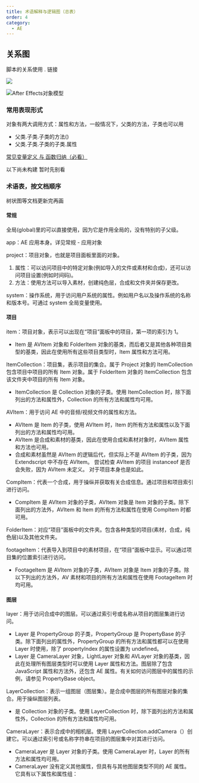 ```yaml
---
title: 术语解释与逻辑图（总表）
order: 4
category:
  - AE
---
```


## 关系图

脚本的关系使用 . 链接

![](https://mir.yuelili.com/wp-content/uploads/2021/07/116d221977259516b447d3d5c265bfb9.png)

![After Effects对象模型](https://mir.yuelili.com/wp-content/uploads/2021/07/4706589a758c8f7e4dfea600c64c466d.png)

### 常用表现形式

对象有两大调用方式：属性和方法，一般情况下，父类的方法，子类也可以用

- 父类.子类.子类的方法()
- 父类.子类.子类的子类.属性

[常见变量定义 与 函数归纳（必看）](https://www.yuelili.com/script-example-traversal/)

以下尚未构建 暂时先别看

### 术语表，按文档顺序

树状图等文档更新完再画

#### 常规

全局(global)里的可以直接使用，因为它是作用全局的，没有特别的子父级。

app：AE 应用本身。详见常规 - 应用对象

project：项目对象，也就是项目面板里面的对象。

1. 属性：可以访问项目中的特定对象(例如导入的文件或素材和合成)，还可以访问项目设置(例如时间码)。
2. 方法：使用方法可以导入素材，创建纯色层，合成和文件夹并保存更改。

system：操作系统，用于访问用户系统的属性。例如用户名以及操作系统的名称和版本号。可通过 system 全局变量使用。

#### 项目

item：项目对象，表示可以出现在“项目”面板中的项目，第一项的索引为 1。

- Item 是 AVItem 对象和 FolderItem 对象的基类，而后者又是其他各种项目类型的基类，因此在使用所有这些项目类型时，Item 属性和方法可用。

ItemCollection：项目集，表示项目的集合。属于 Project 对象的 ItemCollection 包含项目中项目的所有 Item 对象。属于 FolderItem 对象的 ItemCollection 包含该文件夹中项目的所有 Item 对象。

- ItemCollection 是 Collection 对象的子类。使用 ItemCollection 时，除下面列出的方法和属性外，Collection 的所有方法和属性均可用。

AVItem：用于访问 AE 中的音频/视频文件的属性和方法。

- AVItem 是 Item 的子类，使用 AVItem 时，Item 的所有方法和属性以及下面列出的方法和属性均可用。
- AVItem 是合成和素材的基类，因此在使用合成和素材对象时，AVItem 属性和方法也可用。
- 合成和素材虽然是 AVItem 的逻辑后代，但实际上不是 AVItem 的子类，因为 Extendscript 中不存在 AVItem。 尝试检查 AVItem 的项目 instanceof 是否会失败，因为 AVItem 未定义。 对于项目本身也是如此。

CompItem：代表一个合成，用于操纵并获取有关合成信息。通过项目和项目索引进行访问。

- CompItem 是 AVItem 对象的子类，AVItem 对象是 Item 对象的子类。除下面列出的方法外，AVItem 和 Item 的所有方法和属性在使用 CompItem 时都可用。

FolderItem：对应“项目”面板中的文件夹。包含各种类型的项目(素材，合成，纯色层)以及其他文件夹。

footageItem：代表导入到项目中的素材项目，在“项目”面板中显示。可以通过项目集的位置索引进行访问。

- FootageItem 是 AVItem 对象的子类，AVItem 对象是 Item 对象的子类。除以下列出的方法外，AV 素材和项目的所有方法和属性在使用 FootageItem 时均可用。

#### 图层

layer：用于访问合成中的图层。可以通过索引号或名称从项目的图层集进行访问。

- Layer 是 PropertyGroup 的子类，PropertyGroup 是 PropertyBase 的子类。除下面列出的属性外，PropertyGroup 的所有方法和属性都可以在使用 Layer 时使用，除了 propertyIndex 的属性设置为 undefined。
- Layer 是 CameraLayer 对象，LightLayer 对象和 AVLayer 对象的基类，因此在处理所有图层类型时可以使用 Layer 属性和方法。图层除了包含 JavaScript 属性和方法外，还包含 AE 属性。有关如何访问图层中的属性的示例，请参见 PropertyBase object。

LayerCollection：表示一组图层（图层集）。是合成中图层的所有图层对象的集合。用于操纵图层列表。

- 是 Collection 对象的子类。使用 LayerCollection 时，除下面列出的方法和属性外，Collection 的所有方法和属性均可用。

CameraLayer：表示合成中的相机层。使用 LayerCollection.addCamera（）创建它。可以通过索引号或名称字符串在项目的图层集中对其进行访问。

- CameraLayer 是 Layer 对象的子类。使用 CameraLayer 时，Layer 的所有方法和属性均可用。
- CameraLayer 没有定义其他属性，但具有与其他图层类型不同的 AE 属性。它具有以下属性和属性组：
